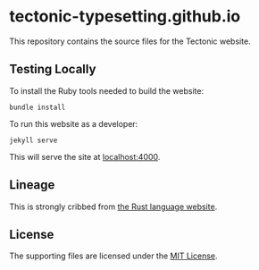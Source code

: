 tectonic-typesetting.github.io
==============================

This repository contains the source files for the Tectonic website.


Testing Locally
---------------

To install the Ruby tools needed to build the website:

```
bundle install
```

To run this website as a developer:

```
jekyll serve
```

This will serve the site at [localhost:4000](http://localhost:4000/).


Lineage
-------

This is strongly cribbed from [the Rust language website](https://github.com/rust-lang/rust-www).


License
-------

The supporting files are licensed under the [MIT License](/LICENSE_MIT).
